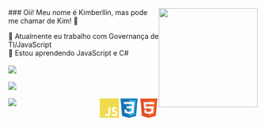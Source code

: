  <img align="right" src="https://media.giphy.com/media/lTRUNQrthgIAGo5xvO/giphy.gif" width="200" height="200"/>
### Oii! Meu nome é Kimberllin, mas pode me chamar de Kim! 👋
 
 🔭 Atualmente eu trabalho com Governança de TI/JavaScript <br>
 🌱 Estou aprendendo JavaScript e C# <br>
 <br>
 <a href="https://github-readme-stats.vercel.app/api?username=kimberllin&count_private=true&show_icons=true&theme=radical">
  <img  src="https://github-readme-stats.vercel.app/api?username=kimberllin&count_private=true&show_icons=true&theme=radical"/>
</a>
 
 <a href="https://github-readme-stats.vercel.app/api/top-langs/?username=kimberllin&theme=radical&count_private=true&layout=compact">
  <img  src="https://github-readme-stats.vercel.app/api/top-langs/?username=kimberllin&theme=radical&count_private=true&layout=compact" />
</a>

<a href="https://www.linkedin.com/in/kimberllin-martins-84a348208/" target="_blank"><img align="left" src="https://img.shields.io/badge/-LinkedIn-%230077B5?style=for-the-badge&logo=linkedin&logoColor=white" target="_blank"></a> 

<img align="right" src="https://raw.githubusercontent.com/devicons/devicon/master/icons/html5/html5-original.svg" width="40" height="40" ></a> 
<img align="right" src="https://raw.githubusercontent.com/devicons/devicon/master/icons/css3/css3-original.svg" width="40" height="40" ></a> 
<img align="right" src="https://raw.githubusercontent.com/devicons/devicon/master/icons/javascript/javascript-plain.svg" width="40" height="40" ></a> 
